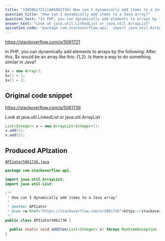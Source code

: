```yaml
---
title: "[Q#5061721][A#5061736] How can I dynamically add items to a Java array?"
question_title: "How can I dynamically add items to a Java array?"
question_text: "In PHP, you can dynamically add elements to arrays by the following: After this, $x would be an array like this: {1,2}. Is there a way to do something similar in Java?"
answer_text: "Look at java.util.LinkedList or java.util.ArrayList"
apization_code: "package com.stackoverflow.api;  import java.util.ArrayList; import java.util.List;  /**  * How can I dynamically add items to a Java array?  *  * @author APIzator  * @see <a href=\"https://stackoverflow.com/a/5061736\">https://stackoverflow.com/a/5061736</a>  */ public class APIzator5061736 {    public static void addItem(List<Integer> x) throws RuntimeException {} }"
---
```


https://stackoverflow.com/q/5061721

In PHP, you can dynamically add elements to arrays by the following:
After this, $x would be an array like this: {1,2}.
Is there a way to do something similar in Java?


```java
$x = new Array();
$x[] = 1;
$x[] = 2;
```


## Original code snippet

https://stackoverflow.com/a/5061736

Look at java.util.LinkedList or java.util.ArrayList

```java
List<Integer> x = new ArrayList<Integer>();
x.add(1);
x.add(2);
```

## Produced APIzation

[`APIzator5061736.java`](https://github.com/pasqualesalza/apization-temp-data/raw/master/apizations/java/APIzator5061736.java)

```java
package com.stackoverflow.api;

import java.util.ArrayList;
import java.util.List;

/**
 * How can I dynamically add items to a Java array?
 *
 * @author APIzator
 * @see <a href="https://stackoverflow.com/a/5061736">https://stackoverflow.com/a/5061736</a>
 */
public class APIzator5061736 {

  public static void addItem(List<Integer> x) throws RuntimeException {}
}

```